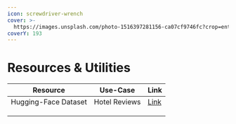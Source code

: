 ```yaml
---
icon: screwdriver-wrench
cover: >-
  https://images.unsplash.com/photo-1516397281156-ca07cf9746fc?crop=entropy&cs=srgb&fm=jpg&ixid=M3wxOTcwMjR8MHwxfHNlYXJjaHw3fHxyZXNvdXJjZXN8ZW58MHx8fHwxNzQxNDEyODE0fDA&ixlib=rb-4.0.3&q=85
coverY: 193
---
```


# Resources & Utilities

<table data-full-width="true"><thead><tr><th>Resource</th><th>Use-Case</th><th>Link</th></tr></thead><tbody><tr><td>Hugging-Face Dataset</td><td>Hotel Reviews</td><td><a href="https://huggingface.co/datasets/Ez4Real/515K_Hotel_Reviews">Link</a></td></tr><tr><td></td><td></td><td></td></tr><tr><td></td><td></td><td></td></tr><tr><td></td><td></td><td></td></tr></tbody></table>

